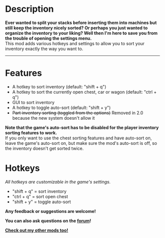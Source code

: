 # Description #
**Ever wanted to split your stacks before inserting them into machines but still keep the inventory nicely sorted? Or perhaps you just wanted to organize the inventory to your liking?
Well then I'm here to save you from the trouble of opening the settings menu.**  
This mod adds various hotkeys and settings to allow you to sort your inventory exactly the way you want to.

-----------------------
# Features #
- A  hotkey to sort inventory (default: "shift + q")
- A hotkey to sort the currently open chest, car or wagon (default: "ctrl + q")
- GUI to sort inventory
- A hotkey to toggle auto-sort (default: "shift + y")
- ~~Part inventory sorting (toggled from the options)~~ Removed in 2.0 because the new system doesn't allow it

**Note that the game's auto-sort has to be disabled for the player inventory sorting features to work.**  
If you only want to use the chest sorting features and have auto-sort on, leave the game's auto-sort on, but make sure the mod's auto-sort is off, so the inventory doesn't get sorted twice.

# Hotkeys #
*All hotkeys are customizable in the game's settings.*

- "shift + q" = sort inventory
- "ctrl + q" = sort open chest
- "shift + y" = toggle auto-sort

**Any feedback or suggestions are welcome!**

**You can also ask questions on the [forum](https://forums.factorio.com/viewtopic.php?f=92&t=34409)!**

**[Check out my other mods too!](https://mods.factorio.com/user/theRustyKnife)**
